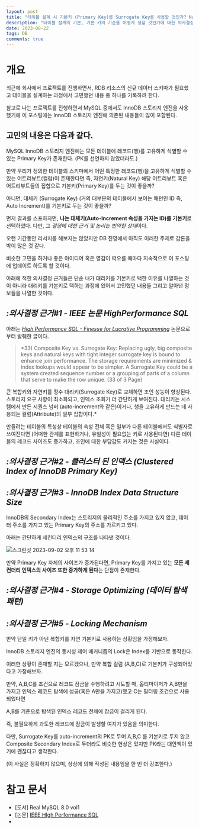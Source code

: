 ```yaml
---
layout: post
title: "테이블 설계 시 기본키 (Primary Key)를 Surrogate Key를 사용할 것인가? Natural Key를 사용할 것인가?"
description: "테이블 설계의 기본, 기본 키의 기준을 어떻게 정할 것인가에 대한 의사결정 과정의 기록"
date: 2023-08-22
tags: DB
comments: true
---
```


# 개요

최근에 회사에서 프로젝트를 진행하면서, RDB 리소스의 신규 데이터 스키마가 필요했고 테이블을 설계하는 과정에서 고민했던 내용 중 하나를 기록하려 한다.

참고로 나는 프로젝트를 진행하면서 MySQL 중에서도 InnoDB 스토리지 엔진을 사용했기에 이 포스팅에는 InnoDB 스토리지 엔진에 의존된 내용들이 많이 포함된다.

## 고민의 내용은 다음과 같다.

MySQL InnoDB 스토리지 엔진에는 모든 테이블에 레코드(행)를 고유하게 식별할 수 있는 Primary Key가 존재한다. (PK를 선언하지 않았더라도.)

만약 우리가 정의한 테이블의 스키마에서 어떤 특정한 레코드(행)을 고유하게 식별할 수 있는 어트리뷰트(컬럼)이 존재한다면 즉, 자연키(Natural Key) 해당 어트리뷰트 혹은 어트리뷰트들의 집합으로 기본키(Primary Key)를 두는 것이 좋을까?

아니면, 대체키 (Surrogate Key) (거의 대부분의 테이블에서 보이는 패턴인 ID 즉, Auto Increment)를 기본키로 두는 것이 좋을까?

먼저 결과를 스포하자면, **나는 대체키(Auto-Increment 속성을 가지는 ID)를 기본키**로 선택하였다. 다만, 그 *결정에 대한 근거 및 논리는 빈약한 상태*이다. 

오랜 기간동안 리서치를 해보지는 않았지만 DB 진영에서 아직도 이러한 주제로 갑론을박이 많은 것 같다.

비슷한 고민을 하거나 좋은 아이디어 혹은 영감이 떠오를 때마다 지속적으로 이 포스팅에 업데이트 하도록 할 것이다.

아래에 적힌 의사결정 근거들은 단순 내가 대리키를 기본키로 택한 이유를 나열하는 것이 아니라 대리키를 기본키로 택하는 과정에 있어서 고민했던 내용들 그리고 알아낸 정보들을 나열한 것이다.

## *:의사결정 근거#1 - IEEE 논문 HighPerformance SQL*

아래는 *[High Performance SQL - Finesse for Lucrative Programming](https://www.academia.edu/12998233/High_Performance_SQL_IEEE_)* 논문으로부터 발췌한 글이다.

> *33) Composite Key vs. Surrogate Key: Replacing ugly, big composite keys and natural keys with tight integer surrogate key is bound to enhance join performance. The storage requirements are minimized & index lookups would appear to be simpler. A Surrogate Key could be a system created sequence number or a grouping of parts of a column that serve to make the row unique. (33 of 3 Page)

큰 복합키와 자연키를 정수 대리키(Surrogate Key)로 교체하면 조인 성능이 향상된다.스토리지 요구 사항이 최소화되고, 인덱스 조회가 더 간단하게 보여진다. 대리키는 시스템에서 만든 시퀀스 넘버 (auto-increment와 같은)이거나, 행을 고유하게 만드는 데 사용되는 컬럼(Attribute)의 일부 집합이다.*
> 

만들려는 테이블의 특성상 테이블의 속성 전체 혹은 일부가 다른 테이블에서도 식별자로 쓰여진다면 (어떠한 관계를 표현하거나, 유일성이 필요없는 키로 사용된다면) 다른 테이블의 레코드 사이즈도 증가하고, 조인에 대한 부담감도 커지는 것은 사실이다.

## *:의사결정 근거#2 - 클러스터 된 인덱스 (Clustered Index of InnoDB Primary Key)*

## *:의사결정 근거#3 - InnoDB Index Data Structure Size*

InnoDB의 Secondary Index는 스토리지의 물리적인 주소를 가지고 있지 않고, 데이터 주소를 가지고 있는 Primary Key의 주소를 가르키고 있다.

아래는 간단하게 세컨더리 인덱스의 구조를 나타낸 것이다.

![스크린샷 2023-09-02 오후 11 53 14](https://github.com/parkhuiwo0/parkhuiwo0.github.io/assets/48363085/59cfa8d6-54ef-4865-b2e0-e5b3e1f321e6)


만약 Primary Key 자체의 사이즈가 증가된다면, Primary Key를 가지고 있는 **모든 세컨더리 인덱스의 사이즈 또한 증가하게 된다**는 단점이 존재한다.

## *:의사결정 근거#4 - Storage Optimizing (데이터 탐색 패턴)*

## *:의사결정 근거#5 - Locking M**echanism***

만약 단일 키가 아닌 복합키를 자연 기본키로 사용하는 상황임을 가정해보자.

InnoDB 스토리지 엔진의 동시성 제어 메커니즘의 Lock은 Index를 기반으로 동작한다.

이러한 상황이 존재할 지는 모르겠으나, 만약 복합 컬럼 (A,B,C)로 기본키가 구성되어있다고 가정해보자.

만약, A,B,C를 조건으로 레코드 잠금을 수행하려고 시도할 때, 옵티마이저가 A,B만을 가지고 인덱스 레코드 탐색에 성공(혹은 A만을 가지고)했고 C는 필터링 조건으로 사용되었다면 

A,B를 기준으로 탐색된 인덱스 레코드 전체에 잠금이 걸리게 된다.

즉, 불필요하게 과도한 레코드에 잠금이 발생할 여지가 있음을 의미한다.

다만, Surrogate Key를 auto-increment의 PK로 두며 A,B,C 를 기본키로 두지 않고 Composite Secondary Index로 두더라도 비슷한 현상은 있지만 PK라는 대안책이 있기에 괜찮다고 생각한다.

(이 사실은 정확하지 않으며, 상상에 의해 작성된 내용임을 한 번 더 강조한다.)

# 참고 문서

- [도서] Real MySQL 8.0 vol1
- [논문] [IEEE HIgh Performance SQL](https://www.academia.edu/12998233/High_Performance_SQL_IEEE_)
-
